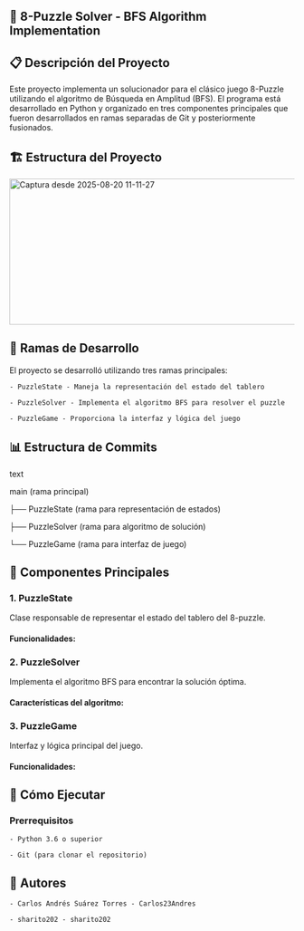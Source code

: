 ## 🧩 8-Puzzle Solver - BFS Algorithm Implementation
## 📋 Descripción del Proyecto

Este proyecto implementa un solucionador para el clásico juego 8-Puzzle utilizando el algoritmo de Búsqueda en Amplitud (BFS). El programa está desarrollado en Python y organizado en tres componentes principales que fueron desarrollados en ramas separadas de Git y posteriormente fusionados.
## 🏗️ Estructura del Proyecto

<img width="671" height="258" alt="Captura desde 2025-08-20 11-11-27" src="https://github.com/user-attachments/assets/f49213ae-a2c7-45e0-91fc-ae0061eacfe1" />


## 🔷 Ramas de Desarrollo

El proyecto se desarrolló utilizando tres ramas principales:

    - PuzzleState - Maneja la representación del estado del tablero

    - PuzzleSolver - Implementa el algoritmo BFS para resolver el puzzle

    - PuzzleGame - Proporciona la interfaz y lógica del juego

## 📊 Estructura de Commits
text

main (rama principal)

├── PuzzleState (rama para representación de estados)

├── PuzzleSolver (rama para algoritmo de solución)

└── PuzzleGame (rama para interfaz de juego)

## 🧠 Componentes Principales
### 1. PuzzleState

Clase responsable de representar el estado del tablero del 8-puzzle.

#### Funcionalidades:

    

### 2. PuzzleSolver

Implementa el algoritmo BFS para encontrar la solución óptima.

#### Características del algoritmo:


### 3. PuzzleGame

Interfaz y lógica principal del juego.

#### Funcionalidades:

    

## 🚀 Cómo Ejecutar
### Prerrequisitos

    - Python 3.6 o superior

    - Git (para clonar el repositorio)

## 👥 Autores

    - Carlos Andrés Suárez Torres - Carlos23Andres

    - sharito202 - sharito202

